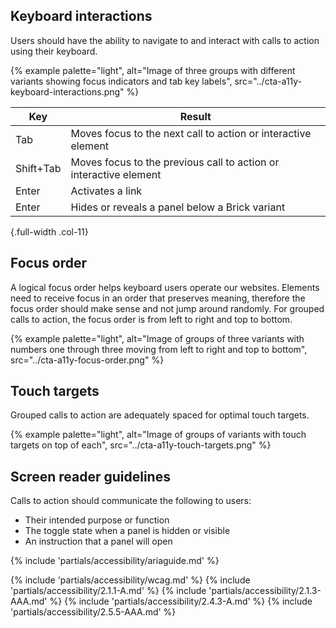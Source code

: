 ## Keyboard interactions

Users should have the ability to navigate to and interact with calls to action using their keyboard.

{% example palette="light",
            alt="Image of three groups with different variants showing focus indicators and tab key labels",
            src="../cta-a11y-keyboard-interactions.png" %}

| Key         | Result                                                            |
| ------------| ------------------------------------------------------------------|
| Tab         | Moves focus to the next call to action or interactive element     |
| Shift+Tab   | Moves focus to the previous call to action or interactive element |
| Enter       | Activates a link                                                  |
| Enter       | Hides or reveals a panel below a Brick variant                    |

{.full-width .col-11}

## Focus order

A logical focus order helps keyboard users operate our websites. Elements need to receive focus in an order that preserves meaning, therefore the focus order should make sense and not jump around randomly. For grouped calls to action, the focus order is from left to right and top to bottom.

{% example palette="light",
            alt="Image of groups of three variants with numbers one through three moving from left to right and top to bottom",
            src="../cta-a11y-focus-order.png" %}

## Touch targets

Grouped calls to action are adequately spaced for optimal touch targets.

{% example palette="light",
            alt="Image of groups of variants with touch targets on top of each",
            src="../cta-a11y-touch-targets.png" %}

## Screen reader guidelines

Calls to action should communicate the following to users:
- Their intended purpose or function
- The toggle state when a panel is hidden or visible
- An instruction that a panel will open

{% include 'partials/accessibility/ariaguide.md' %}

{% include 'partials/accessibility/wcag.md' %}
{% include 'partials/accessibility/2.1.1-A.md' %}
{% include 'partials/accessibility/2.1.3-AAA.md' %}
{% include 'partials/accessibility/2.4.3-A.md' %}
{% include 'partials/accessibility/2.5.5-AAA.md' %}